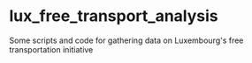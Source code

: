 # lux_free_transport_analysis
Some scripts and code for gathering data on Luxembourg's free transportation initiative

